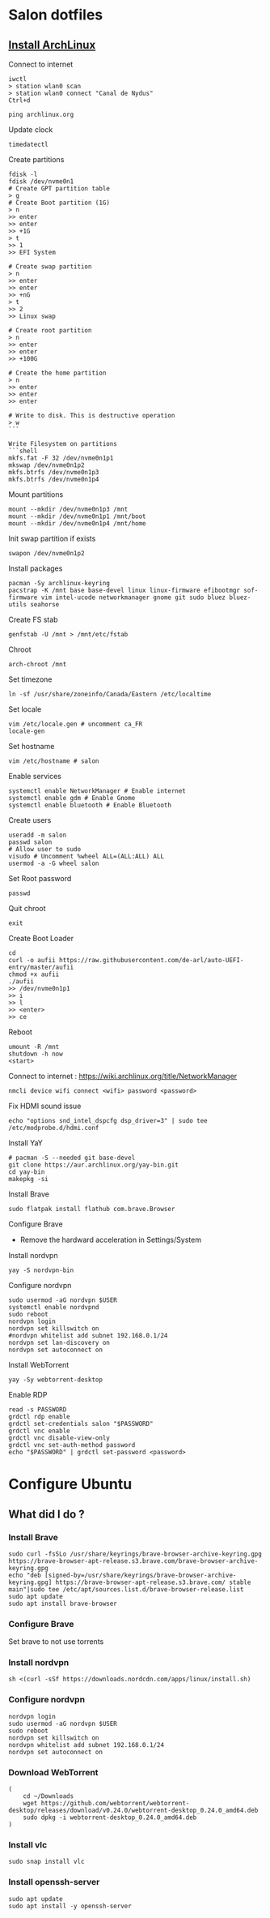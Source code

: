 # Salon dotfiles


## [Install ArchLinux](https://wiki.archlinux.org/title/installation_guide)


Connect to internet
```shell
iwctl
> station wlan0 scan
> station wlan0 connect "Canal de Nydus"
Ctrl+d

ping archlinux.org
```

Update clock
```
timedatectl
```

Create partitions
```shell
fdisk -l
fdisk /dev/nvme0n1
# Create GPT partition table
> g
# Create Boot partition (1G)
> n
>> enter
>> enter
>> +1G
> t
>> 1
>> EFI System

# Create swap partition
> n
>> enter
>> enter
>> +nG
> t
>> 2
>> Linux swap

# Create root partition
> n
>> enter
>> enter
>> +100G

# Create the home partition
> n
>> enter
>> enter
>> enter

# Write to disk. This is destructive operation
> w
``̀

Write Filesystem on partitions
```shell
mkfs.fat -F 32 /dev/nvme0n1p1
mkswap /dev/nvme0n1p2
mkfs.btrfs /dev/nvme0n1p3
mkfs.btrfs /dev/nvme0n1p4
```

Mount partitions
```shell
mount --mkdir /dev/nvme0n1p3 /mnt
mount --mkdir /dev/nvme0n1p1 /mnt/boot
mount --mkdir /dev/nvme0n1p4 /mnt/home
```

Init swap partition if exists
```shell
swapon /dev/nvme0n1p2
```

Install packages
```shell
pacman -Sy archlinux-keyring
pacstrap -K /mnt base base-devel linux linux-firmware efibootmgr sof-firmware vim intel-ucode networkmanager gnome git sudo bluez bluez-utils seahorse
```

Create FS stab
```shell
genfstab -U /mnt > /mnt/etc/fstab
```

Chroot
```shell
arch-chroot /mnt
```

Set timezone
```shell
ln -sf /usr/share/zoneinfo/Canada/Eastern /etc/localtime
```

Set locale
```shell
vim /etc/locale.gen # uncomment ca_FR
locale-gen
```

Set hostname
```shell
vim /etc/hostname # salon
```

Enable services
```shell
systemctl enable NetworkManager # Enable internet
systemctl enable gdm # Enable Gnome
systemctl enable bluetooth # Enable Bluetooth
```

Create users

```shell
useradd -m salon
passwd salon
# Allow user to sudo
visudo # Uncomment %wheel ALL=(ALL:ALL) ALL
usermod -a -G wheel salon
```

Set Root password
```shell
passwd
```

Quit chroot
```shell
exit
```

Create Boot Loader
```shell
cd
curl -o aufii https://raw.githubusercontent.com/de-arl/auto-UEFI-entry/master/aufii
chmod +x aufii
./aufii
>> /dev/nvme0n1p1
>> i
>> l
>> <enter>
>> ce
```

Reboot
```shell
umount -R /mnt
shutdown -h now
<start>
```

Connect to internet : https://wiki.archlinux.org/title/NetworkManager
```shell
nmcli device wifi connect <wifi> password <password>
```

Fix HDMI sound issue
```shell
echo "options snd_intel_dspcfg dsp_driver=3" | sudo tee /etc/modprobe.d/hdmi.conf
```

Install YaY
```shell
# pacman -S --needed git base-devel
git clone https://aur.archlinux.org/yay-bin.git
cd yay-bin
makepkg -si
```

Install Brave
```shell
sudo flatpak install flathub com.brave.Browser
```
Configure Brave
- Remove the hardward acceleration in Settings/System

Install nordvpn
```
yay -S nordvpn-bin
```

Configure nordvpn
```
sudo usermod -aG nordvpn $USER
systemctl enable nordvpnd
sudo reboot
nordvpn login
nordvpn set killswitch on
#nordvpn whitelist add subnet 192.168.0.1/24
nordvpn set lan-discovery on
nordvpn set autoconnect on
```

Install WebTorrent
```shell
yay -Sy webtorrent-desktop
```

Enable RDP
```shell
read -s PASSWORD
grdctl rdp enable
grdctl set-credentials salon "$PASSWORD"
grdctl vnc enable
grdctl vnc disable-view-only
grdctl vnc set-auth-method password
echo "$PASSWORD" | grdctl set-password <password>
```

# Configure Ubuntu
## What did I do ?

### Install Brave
```
sudo curl -fsSLo /usr/share/keyrings/brave-browser-archive-keyring.gpg https://brave-browser-apt-release.s3.brave.com/brave-browser-archive-keyring.gpg
echo "deb [signed-by=/usr/share/keyrings/brave-browser-archive-keyring.gpg] https://brave-browser-apt-release.s3.brave.com/ stable main"|sudo tee /etc/apt/sources.list.d/brave-browser-release.list
sudo apt update
sudo apt install brave-browser
```

### Configure Brave

 Set brave to not use torrents


### Install nordvpn
```
sh <(curl -sSf https://downloads.nordcdn.com/apps/linux/install.sh)
```

### Configure nordvpn
```
nordvpn login
sudo usermod -aG nordvpn $USER
sudo reboot
nordvpn set killswitch on
nordvpn whitelist add subnet 192.168.0.1/24
nordvpn set autoconnect on
```

### Download WebTorrent
```
(
    cd ~/Downloads
    wget https://github.com/webtorrent/webtorrent-desktop/releases/download/v0.24.0/webtorrent-desktop_0.24.0_amd64.deb
    sudo dpkg -i webtorrent-desktop_0.24.0_amd64.deb
)
```

### Install vlc
```
sudo snap install vlc
```

### Install openssh-server
```
sudo apt update
sudo apt install -y openssh-server
```

### 
